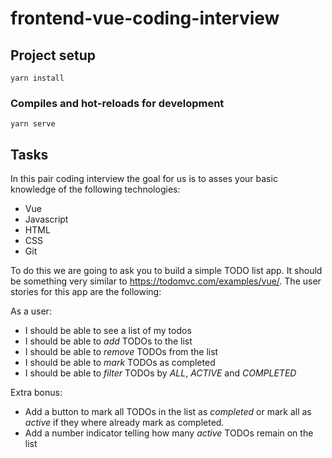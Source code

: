 # frontend-vue-coding-interview

## Project setup
```
yarn install
```

### Compiles and hot-reloads for development
```
yarn serve
```

## Tasks

In this pair coding interview the goal for us is to asses your basic knowledge of the following technologies:

- Vue
- Javascript
- HTML
- CSS
- Git

To do this we are going to ask you to build a simple TODO list app. It should be something very similar to https://todomvc.com/examples/vue/. The user stories for this app are the following:

As a user:

- I should be able to see a list of my todos
- I should be able to *add* TODOs to the list
- I should be able to *remove* TODOs from the list
- I should be able to *mark* TODOs as completed
- I should be able to *filter* TODOs by *ALL*, *ACTIVE* and *COMPLETED*

Extra bonus:

- Add a button to mark all TODOs in the list as *completed* or mark all as *active* if they where already mark as completed.
- Add a number indicator telling how many *active* TODOs remain on the list
